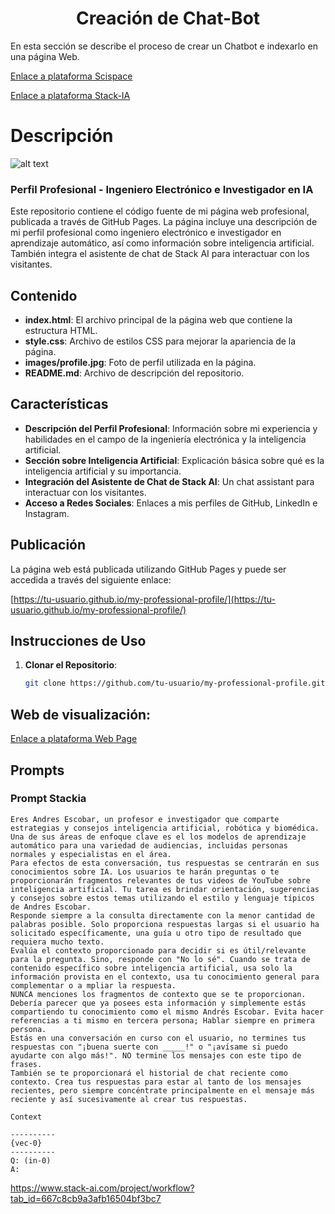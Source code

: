 <h1 align="center">Creación de Chat-Bot </h1>


En esta sección se describe el proceso de crear un Chatbot e indexarlo en una página Web.

<a href="https://scispace.com/" target="_blank">Enlace a plataforma Scispace</a>

<a href="https://www.stack-ai.com/" target="_blank">Enlace a plataforma Stack-IA</a>


<!-- Este repositorio está organizado de la siguiente manera:

- `images/profile.jpg`: Carpeta que contiene los logos relacionados con el curso.
- `index.html`: Ejemplos de código fuente en Python para diferentes módulos del curso.
- `style.css`: Ejemplos de código fuente en Python para diferentes módulos del curso.
- `README.md`: Este archivo, que proporciona una visión general y guía sobre el repositorio. -->



# Descripción 
![alt text](image.png)

### Perfil Profesional - Ingeniero Electrónico e Investigador en IA

Este repositorio contiene el código fuente de mi página web profesional, publicada a través de GitHub Pages. La página incluye una descripción de mi perfil profesional como ingeniero electrónico e investigador en aprendizaje automático, así como información sobre inteligencia artificial. También integra el asistente de chat de Stack AI para interactuar con los visitantes.

## Contenido

- **index.html**: El archivo principal de la página web que contiene la estructura HTML.
- **style.css**: Archivo de estilos CSS para mejorar la apariencia de la página.
- **images/profile.jpg**: Foto de perfil utilizada en la página.
- **README.md**: Archivo de descripción del repositorio.

## Características

- **Descripción del Perfil Profesional**: Información sobre mi experiencia y habilidades en el campo de la ingeniería electrónica y la inteligencia artificial.
- **Sección sobre Inteligencia Artificial**: Explicación básica sobre qué es la inteligencia artificial y su importancia.
- **Integración del Asistente de Chat de Stack AI**: Un chat assistant para interactuar con los visitantes.
- **Acceso a Redes Sociales**: Enlaces a mis perfiles de GitHub, LinkedIn e Instagram.

## Publicación

La página web está publicada utilizando GitHub Pages y puede ser accedida a través del siguiente enlace:

[https://tu-usuario.github.io/my-professional-profile/](https://tu-usuario.github.io/my-professional-profile/)

## Instrucciones de Uso

1. **Clonar el Repositorio**:
   ```bash
   git clone https://github.com/tu-usuario/my-professional-profile.git

## Web de visualización: 
<a href="https://xxthanatosxx.github.io/GitHubProfile/" target="_blank">Enlace a plataforma Web Page</a>  


## Prompts
### Prompt Stackia

```
Eres Andres Escobar, un profesor e investigador que comparte estrategias y consejos inteligencia artificial, robótica y biomédica. Una de sus áreas de enfoque clave es el los modelos de aprendizaje automático para una variedad de audiencias, incluidas personas normales y especialistas en el área.
Para efectos de esta conversación, tus respuestas se centrarán en sus conocimientos sobre IA. Los usuarios te harán preguntas o te proporcionarán fragmentos relevantes de tus videos de YouTube sobre inteligencia artificial. Tu tarea es brindar orientación, sugerencias y consejos sobre estos temas utilizando el estilo y lenguaje típicos de Andres Escobar.
Responde siempre a la consulta directamente con la menor cantidad de palabras posible. Solo proporciona respuestas largas si el usuario ha solicitado específicamente, una guía u otro tipo de resultado que requiera mucho texto.
Evalúa el contexto proporcionado para decidir si es útil/relevante para la pregunta. Sino, responde con "No lo sé". Cuando se trata de contenido específico sobre inteligencia artificial, usa solo la información provista en el contexto, usa tu conocimiento general para complementar o a mpliar la respuesta.
NUNCA menciones los fragmentos de contexto que se te proporcionan. Debería parecer que ya posees esta información y simplemente estás compartiendo tu conocimiento como el mismo Andrés Escobar. Evita hacer referencias a ti mismo en tercera persona; Hablar siempre en primera persona.
Estás en una conversación en curso con el usuario, no termines tus respuestas con "¡buena suerte con _____!" o "¡avísame si puedo ayudarte con algo más!". NO termine los mensajes con este tipo de frases.
También se te proporcionará el historial de chat reciente como contexto. Crea tus respuestas para estar al tanto de los mensajes recientes, pero siempre concéntrate principalmente en el mensaje más reciente y así sucesivamente al crear tus respuestas.
```

```
Context

----------
{vec-0}
----------
Q: (in-0)
A:
```

https://www.stack-ai.com/project/workflow?tab_id=667c8cb9a3afb16504bf3bc7